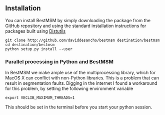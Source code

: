 ## Installation
You can install BestMSM by simply downloading the package from the GitHub
repository and using the standard installation instructions for packages built
using [Distutils](https://docs.python.org/2/distutils/index.html)

```
git clone http://github.com/daviddesancho/bestmsm destination/bestmsm
cd destination/bestmsm
python setup.py install --user
```

### Parallel processing in Python and BestMSM
In BestMSM we make ample use of the multiprocessing library, which for 
MacOS X can conflict with non-Python libraries. This is a problem that
can result in segmentation faults. Digging in the internet I found a 
workaround for this problem, by setting the following environment 
variable

```
export VECLIB_MAXIMUM_THREADS=1
```

This should be set in the terminal before you start your python session.

